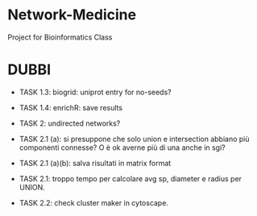 # Network-Medicine
Project for Bioinformatics Class


# DUBBI


* TASK 1.3: biogrid: uniprot entry for no-seeds?

* TASK 1.4: enrichR: save results

* TASK 2: undirected networks?

* TASK 2.1 (a): si presuppone che solo union e intersection abbiano più componenti connesse? O è ok averne più di una anche in sgi?

* TASK 2.1 (a)(b): salva risultati in matrix format

* TASK 2.1: troppo tempo per calcolare avg sp, diameter e radius per UNION.

* TASK 2.2:  check cluster maker in cytoscape.
